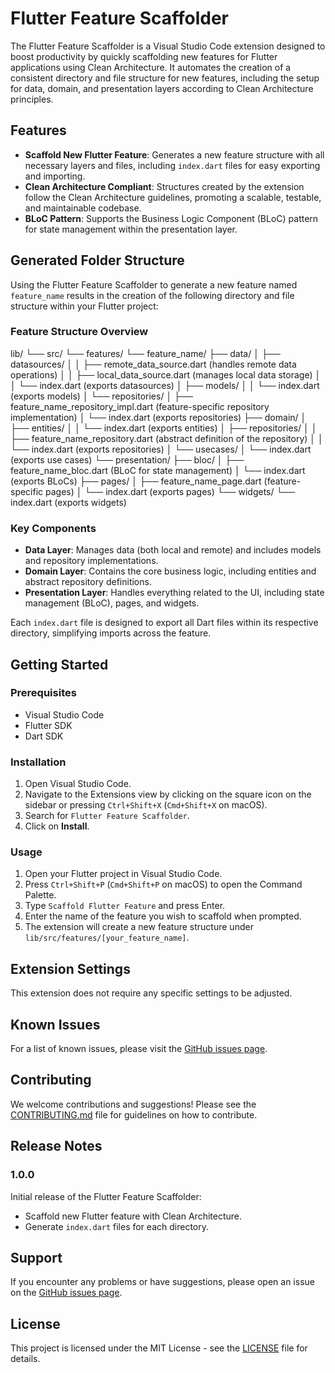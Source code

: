# Flutter Feature Scaffolder

The Flutter Feature Scaffolder is a Visual Studio Code extension designed to boost productivity by quickly scaffolding new features for Flutter applications using Clean Architecture. It automates the creation of a consistent directory and file structure for new features, including the setup for data, domain, and presentation layers according to Clean Architecture principles.

## Features

- **Scaffold New Flutter Feature**: Generates a new feature structure with all necessary layers and files, including `index.dart` files for easy exporting and importing.
- **Clean Architecture Compliant**: Structures created by the extension follow the Clean Architecture guidelines, promoting a scalable, testable, and maintainable codebase.
- **BLoC Pattern**: Supports the Business Logic Component (BLoC) pattern for state management within the presentation layer.


## Generated Folder Structure

Using the Flutter Feature Scaffolder to generate a new feature named `feature_name` results in the creation of the following directory and file structure within your Flutter project:

### Feature Structure Overview

lib/
└── src/
└── features/
└── feature_name/
├── data/
│ ├── datasources/
│ │ ├── remote_data_source.dart (handles remote data operations)
│ │ ├── local_data_source.dart (manages local data storage)
│ │ └── index.dart (exports datasources)
│ ├── models/
│ │ └── index.dart (exports models)
│ └── repositories/
│ ├── feature_name_repository_impl.dart (feature-specific repository implementation)
│ └── index.dart (exports repositories)
├── domain/
│ ├── entities/
│ │ └── index.dart (exports entities)
│ ├── repositories/
│ │ ├── feature_name_repository.dart (abstract definition of the repository)
│ │ └── index.dart (exports repositories)
│ └── usecases/
│ └── index.dart (exports use cases)
└── presentation/
├── bloc/
│ ├── feature_name_bloc.dart (BLoC for state management)
│ └── index.dart (exports BLoCs)
├── pages/
│ ├── feature_name_page.dart (feature-specific pages)
│ └── index.dart (exports pages)
└── widgets/
└── index.dart (exports widgets)

### Key Components

- **Data Layer**: Manages data (both local and remote) and includes models and repository implementations.
- **Domain Layer**: Contains the core business logic, including entities and abstract repository definitions.
- **Presentation Layer**: Handles everything related to the UI, including state management (BLoC), pages, and widgets.

Each `index.dart` file is designed to export all Dart files within its respective directory, simplifying imports across the feature.


## Getting Started

### Prerequisites

- Visual Studio Code
- Flutter SDK
- Dart SDK

### Installation

1. Open Visual Studio Code.
2. Navigate to the Extensions view by clicking on the square icon on the sidebar or pressing `Ctrl+Shift+X` (`Cmd+Shift+X` on macOS).
3. Search for `Flutter Feature Scaffolder`.
4. Click on **Install**.

### Usage

1. Open your Flutter project in Visual Studio Code.
2. Press `Ctrl+Shift+P` (`Cmd+Shift+P` on macOS) to open the Command Palette.
3. Type `Scaffold Flutter Feature` and press Enter.
4. Enter the name of the feature you wish to scaffold when prompted.
5. The extension will create a new feature structure under `lib/src/features/[your_feature_name]`.

## Extension Settings

This extension does not require any specific settings to be adjusted.

## Known Issues

For a list of known issues, please visit the [GitHub issues page](https://github.com/kashua14/flutter_feature_scafolder/issues).

## Contributing

We welcome contributions and suggestions! Please see the [CONTRIBUTING.md](https://github.com/kashua14/flutter_feature_scafolder/CONTRIBUTING.md) file for guidelines on how to contribute.

## Release Notes

### 1.0.0

Initial release of the Flutter Feature Scaffolder:

- Scaffold new Flutter feature with Clean Architecture.
- Generate `index.dart` files for each directory.

## Support

If you encounter any problems or have suggestions, please open an issue on the [GitHub issues page](https://github.com/kashua14/flutter_feature_scafolder/issues).

## License

This project is licensed under the MIT License - see the [LICENSE](https://github.com/kashua14/flutter_feature_scafolder/LICENSE) file for details.
